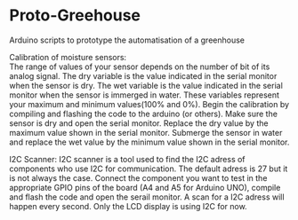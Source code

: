 # Proto-Greehouse
Arduino scripts to prototype the automatisation of a greenhouse

Calibration of moisture sensors:      
The range of values of your sensor depends on the number of bit of its analog signal. The dry variable is the value indicated in the serial monitor when the sensor is dry. The wet variable is the value indicated in the serial monitor when the sensor is immerged in water. These variables represent your maximum and minimum values(100% and 0%). Begin the calibration by compiling and flashing the code to the arduino (or others). Make sure the sensor is dry and open the serial monitor. Replace the dry value by the maximum value shown in the serial monitor. Submerge the sensor in water and replace the wet value by the minimum value shown in the serial monitor. 

I2C Scanner:
I2C scanner is a tool used to find the I2C adress of components who use I2C for communication. The default adress is 27 but it is not always the case. Connect the component you want to test in the appropriate GPIO pins of the board (A4 and A5 for Arduino UNO), compile and flash the code and open the serail monitor. A scan for a I2C adress will happen every second. Only the LCD display is using I2C for now.
